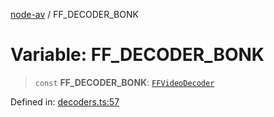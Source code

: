 [node-av](../globals.md) / FF\_DECODER\_BONK

# Variable: FF\_DECODER\_BONK

> `const` **FF\_DECODER\_BONK**: [`FFVideoDecoder`](../type-aliases/FFVideoDecoder.md)

Defined in: [decoders.ts:57](https://github.com/seydx/av/blob/f8631fc881b394300b1479f511d55cf1c370a87f/src/constants/decoders.ts#L57)
